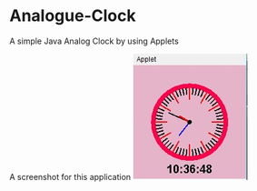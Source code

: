 # Analogue-Clock
A simple Java Analog Clock by using Applets

A screenshot for this application
![image](clock.jpg)
